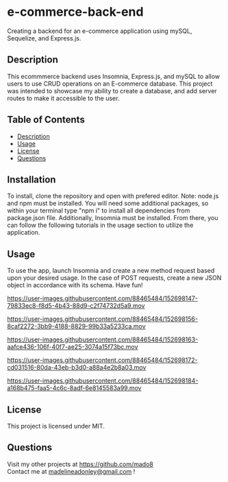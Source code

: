 # e-commerce-back-end
Creating a backend for an e-commerce application using mySQL, Sequelize, and Express.js.
    
## Description
This ecommmerce backend uses Insomnia, Express.js, and mySQL to allow users to use CRUD operations on an E-commerce database. This project was intended to showcase my ability to create a database, and add server routes to make it accessible to the user. 

## Table of Contents

- [ Description ](#Description)</br>
- [ Usage ](#Usage)</br>
- [ License ](#License )</br>
- [ Questions ](#Questions)</br>

## Installation
To install, clone the repository and open with prefered editor. Note: node.js and npm must be installed. You will need some additional packages, so within your terminal type "npm i" to install all dependencies from package.json file. Additionally, Insomnia must be installed. From there, you can follow the following tutorials in the usage section to utilize the application.

## Usage
To use the app, launch Insomnia and create a new method request based upon your desired usage. In the case of POST requests, create a new JSON object in accordance with its schema. Have fun!

https://user-images.githubusercontent.com/88465484/152698147-79833ec8-f8d5-4b43-88d9-c2f74732d5a9.mov

https://user-images.githubusercontent.com/88465484/152698156-8caf2272-3bb9-4188-8829-99b33a5233ca.mov


https://user-images.githubusercontent.com/88465484/152698163-aafce436-106f-40f7-ae25-3074a15f73bc.mov


https://user-images.githubusercontent.com/88465484/152698172-cd031516-80da-43eb-b3d0-a88a4e2b8a03.mov


https://user-images.githubusercontent.com/88465484/152698184-a168b475-faa5-4c6c-8adf-6e8145583a99.mov

## License 
This project is licensed under MIT.  


## Questions

Visit my other projects at https://github.com/mado8 </br>
Contact me at madelineadonley@gmail.com ! </br>
